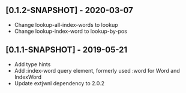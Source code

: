 ## [0.1.2-SNAPSHOT] - 2020-03-07

- Change lookup-all-index-words to lookup
- Change lookup-index-word to lookup-by-pos

## [0.1.1-SNAPSHOT] - 2019-05-21

- Add type hints
- Add :index-word query element, formerly used :word for Word and IndexWord
- Update extjwnl dependency to 2.0.2
